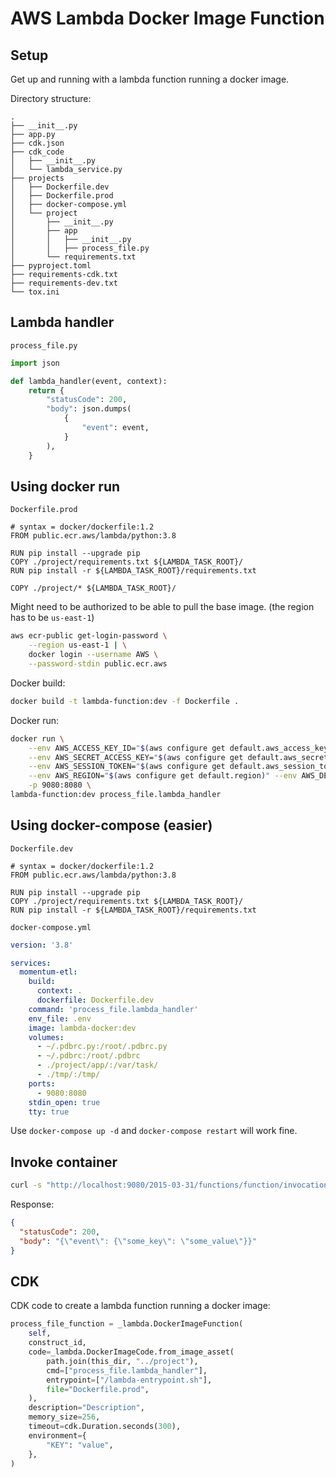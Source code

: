 AWS Lambda Docker Image Function
===

Setup
---

Get up and running with a lambda function running a docker image.

Directory structure:

```
.
├── __init__.py
├── app.py
├── cdk.json
├── cdk_code
│   ├── __init__.py
│   └── lambda_service.py
├── projects
│   ├── Dockerfile.dev
│   ├── Dockerfile.prod
│   ├── docker-compose.yml
│   └── project
│       ├── __init__.py
│       ├── app
│       │   ├── __init__.py
│       │   ├── process_file.py
│       └── requirements.txt
├── pyproject.toml
├── requirements-cdk.txt
├── requirements-dev.txt
└── tox.ini
```

Lambda handler
---

`process_file.py`

```python
import json

def lambda_handler(event, context):
    return {
        "statusCode": 200,
        "body": json.dumps(
            {
                "event": event,
            }
        ),
    }
```
Using docker run
---

`Dockerfile.prod`

```
# syntax = docker/dockerfile:1.2
FROM public.ecr.aws/lambda/python:3.8

RUN pip install --upgrade pip
COPY ./project/requirements.txt ${LAMBDA_TASK_ROOT}/
RUN pip install -r ${LAMBDA_TASK_ROOT}/requirements.txt

COPY ./project/* ${LAMBDA_TASK_ROOT}/

```

Might need to be authorized to be able to pull the base image. (the region has
to be `us-east-1`)

```bash
aws ecr-public get-login-password \
    --region us-east-1 | \
    docker login --username AWS \
    --password-stdin public.ecr.aws
```

Docker build:

```bash
docker build -t lambda-function:dev -f Dockerfile .
```

Docker run:

```bash
docker run \
    --env AWS_ACCESS_KEY_ID="$(aws configure get default.aws_access_key_id)" \
    --env AWS_SECRET_ACCESS_KEY="$(aws configure get default.aws_secret_access_key)" \
    --env AWS_SESSION_TOKEN="$(aws configure get default.aws_session_token)" \
    --env AWS_REGION="$(aws configure get default.region)" --env AWS_DEFAULT_REGION="$(aws configure get default.region)" \
    -p 9080:8080 \
lambda-function:dev process_file.lambda_handler
```

Using docker-compose (easier)
---

`Dockerfile.dev`

```
# syntax = docker/dockerfile:1.2
FROM public.ecr.aws/lambda/python:3.8

RUN pip install --upgrade pip
COPY ./project/requirements.txt ${LAMBDA_TASK_ROOT}/
RUN pip install -r ${LAMBDA_TASK_ROOT}/requirements.txt
```

`docker-compose.yml`

```yaml
version: '3.8'

services:
  momentum-etl:
    build:
      context: .
      dockerfile: Dockerfile.dev
    command: 'process_file.lambda_handler'
    env_file: .env
    image: lambda-docker:dev
    volumes:
      - ~/.pdbrc.py:/root/.pdbrc.py
      - ~/.pdbrc:/root/.pdbrc
      - ./project/app/:/var/task/
      - ./tmp/:/tmp/
    ports:
      - 9080:8080
    stdin_open: true
    tty: true
```

Use `docker-compose up -d` and `docker-compose restart` will work fine.

Invoke container
---

```bash
curl -s "http://localhost:9080/2015-03-31/functions/function/invocations" -d '{"some_key":"some_value"}' | jq
```

Response:

```json
{
  "statusCode": 200,
  "body": "{\"event\": {\"some_key\": \"some_value\"}}"
}
```

CDK
---

CDK code to create a lambda function running a docker image:

```python
process_file_function = _lambda.DockerImageFunction(
    self,
    construct_id,
    code=_lambda.DockerImageCode.from_image_asset(
        path.join(this_dir, "../project"),
        cmd=["process_file.lambda_handler"],
        entrypoint=["/lambda-entrypoint.sh"],
        file="Dockerfile.prod",
    ),
    description="Description",
    memory_size=256,
    timeout=cdk.Duration.seconds(300),
    environment={
        "KEY": "value",
    },
)
```
